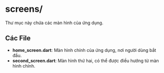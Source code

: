 # screens/

Thư mục này chứa các màn hình của ứng dụng.

## Các File

- **home_screen.dart**: Màn hình chính của ứng dụng, nơi người dùng bắt đầu.
- **second_screen.dart**: Màn hình thứ hai, có thể được điều hướng từ màn hình chính.